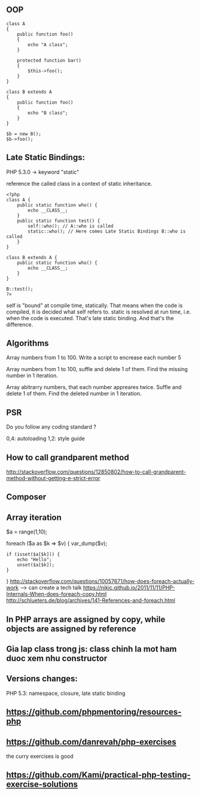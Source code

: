 ## OOP
```
class A
{
    public function foo()
    {
        echo "A class";
    }
    
    protected function bar()
    {
        $this->foo();
    }
}

class B extends A
{
    public function foo()
    {
        echo "B class";
    }
}

$b = new B();
$b->foo();
```

## Late Static Bindings:

PHP 5.3.0 -> keyword "static"

reference the called class in a context of static inheritance.

```
<?php
class A {
    public static function who() {
        echo __CLASS__;
    }
    public static function test() {
        self::who(); // A::who is called
        static::who(); // Here comes Late Static Bindings B::who is called
    }
}

class B extends A {
    public static function who() {
        echo __CLASS__;
    }
}

B::test();
?>
```
self is "bound" at compile time, statically. That means when the code is compiled, it is decided what self refers to. static is resolved at run time, i.e. when the code is executed. That's late static binding. And that's the difference.

## Algorithms

Array numbers from 1 to 100. Write a script to encrease each number 5

Array numbers from 1 to 100, suffle and delete 1 of them. Find the missing number in 1 iteration.

Array abitrarry numbers, that each number appreares twice. Suffle and delete 1 of them. Find the deleted number in 1 iteration.

## PSR

Do you follow any coding standard ?

0,4: autoloading
1,2: style guide

## How to call grandparent method
http://stackoverflow.com/questions/12850802/how-to-call-grandparent-method-without-getting-e-strict-error

## Composer

## Array iteration

$a = range(1,10);

foreach ($a as $k => $v) {
    var_dump($v);

    if (isset($a[$k])) {
        echo "Hello";
        unset($a[$k]);
    }
}
http://stackoverflow.com/questions/10057671/how-does-foreach-actually-work
--> can create a tech talk
https://nikic.github.io/2011/11/11/PHP-Internals-When-does-foreach-copy.html
http://schlueters.de/blog/archives/141-References-and-foreach.html

## In PHP arrays are assigned by copy, while objects are assigned by reference

## Gia lap class trong js: class chinh la mot ham duoc xem nhu constructor

## Versions changes:

PHP 5.3: namespace, closure, late static binding

## https://github.com/phpmentoring/resources-php


## https://github.com/danrevah/php-exercises

the curry exercises is good

## https://github.com/Kami/practical-php-testing-exercise-solutions

